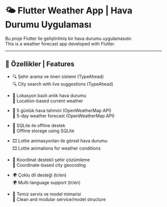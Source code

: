 # 🌤️ Flutter Weather App | Hava Durumu Uygulaması

Bu proje Flutter ile geliştirilmiş bir hava durumu uygulamasıdır.  
This is a weather forecast app developed with Flutter.

---

## 📱 Özellikler | Features

- 🔍 Şehir arama ve öneri sistemi (TypeAhead)  
  🔍 City search with live suggestions (TypeAhead)

- 📍 Lokasyon bazlı anlık hava durumu  
  📍 Location-based current weather

- 📅 5 günlük hava tahmini (OpenWeatherMap API)  
  📅 5-day weather forecast (OpenWeatherMap API)

- 💾 SQLite ile offline destek  
  💾 Offline storage using SQLite

- 🎞️ Lottie animasyonları ile görsel hava durumu  
  🎞️ Lottie animations for weather conditions

- 🧭 Koordinat destekli şehir çözümleme  
  🧭 Coordinate-based city geocoding

- 🌍 Çoklu dil desteği (tr/en)  
  🌍 Multi-language support (tr/en)

- 💬 Temiz servis ve model mimarisi  
  💬 Clean and modular service/model structure


